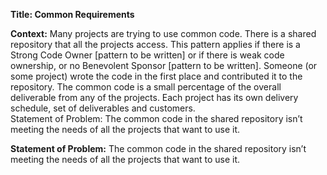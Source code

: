**Title: Common Requirements**  

**Context:** Many projects are trying to use common code.  There is a shared repository that all the projects access.  This pattern applies if there is a Strong Code Owner [pattern to be written] or if there is weak code ownership, or no Benevolent Sponsor [pattern to be written]. Someone (or some project) wrote the code in the first place and contributed it to the repository. The common code is a small percentage of the overall deliverable from any of the projects.  Each project has its own delivery schedule, set of deliverables and customers.  
Statement of Problem:  The common code in the shared repository isn’t meeting the needs of all the projects that want to use it.  

**Statement of Problem:**  The common code in the shared repository isn’t meeting the needs of all the projects that want to use it.

